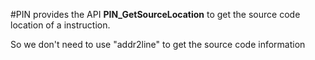 #PIN provides the API **PIN\_GetSourceLocation**  to get the source code location of a instruction.

So we don't need to use "addr2line" to get the source code information
